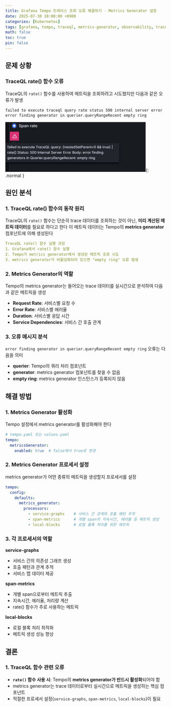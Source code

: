 ```yaml
---
title: Grafana Tempo 트레이스 조회 오류 해결하기 - Metrics Generator 설정
date: 2025-07-30 10:00:00 +0900
categories: [Kubernetes]
tags: [grafana, tempo, traceql, metrics-generator, observability, trace]
math: false
toc: true
pin: false
---
```


## 문제 상황

### TraceQL rate() 함수 오류

TraceQL의 `rate()` 함수를 사용하여 메트릭을 조회하려고 시도했지만 다음과 같은 오류가 발생

```
failed to execute traceql query rate status 500 internal server error error finding generator in querier.queryRangeRecent empty ring
```
![TraceQL Rate 함수 오류](/assets/img/for_post/2025-07-30-traceql-error.png){: .normal }<br>

## 원인 분석

### 1. TraceQL rate() 함수의 동작 원리

TraceQL의 `rate()` 함수는 단순히 trace 데이터를 조회하는 것이 아닌, **미리 계산된 메트릭 데이터**를 필요로 하다고 한다 
이 메트릭 데이터는 Tempo의 **metrics generator** 컴포넌트에 의해 생성된다

```yaml
TraceQL rate() 함수 실행 과정
1. Grafana에서 rate() 함수 실행
2. Tempo가 metrics generator에서 생성된 메트릭 조회 시도
3. metrics generator가 비활성화되어 있으면 "empty ring" 오류 발생
```

### 2. Metrics Generator의 역할

Tempo의 metrics generator는 들어오는 trace 데이터를 실시간으로 분석하여 다음과 같은 메트릭을 생성

- **Request Rate**: 서비스별 요청 수
- **Error Rate**: 서비스별 에러율
- **Duration**: 서비스별 응답 시간
- **Service Dependencies**: 서비스 간 호출 관계

### 3. 오류 메시지 분석

`error finding generator in querier.queryRangeRecent empty ring` 오류는 다음을 의미

- **querier**: Tempo의 쿼리 처리 컴포넌트
- **generator**: metrics generator 컴포넌트를 찾을 수 없음
- **empty ring**: metrics generator 인스턴스가 등록되지 않음

## 해결 방법

### 1. Metrics Generator 활성화

Tempo 설정에서 metrics generator를 활성화해야 한다

```yaml
# tempo.yaml 또는 values.yaml
tempo:
  metricsGenerator:
    enabled: true  # false에서 true로 변경
```

### 2. Metrics Generator 프로세서 설정

metrics generator가 어떤 종류의 메트릭을 생성할지 프로세서를 설정

```yaml
tempo:
  config:
    defaults:
      metrics_generator:
        processors:
          - service-graphs    # 서비스 간 관계와 호출 패턴 추적
          - span-metrics      # 개별 span의 지속시간, 에러율 등 메트릭 생성
          - local-blocks      # 로컬 블록 처리를 위한 메트릭
```

### 3. 각 프로세서의 역할

**service-graphs**
- 서비스 간의 의존성 그래프 생성
- 호출 패턴과 관계 추적
- 서비스 맵 데이터 제공

**span-metrics**
- 개별 span으로부터 메트릭 추출
- 지속시간, 에러율, 처리량 계산
- rate() 함수가 주로 사용하는 메트릭

**local-blocks**
- 로컬 블록 처리 최적화
- 메트릭 생성 성능 향상


## 결론

### 1. TraceQL 함수 관련 오류
- **`rate()` 함수 사용 시**: Tempo의 **metrics generator가 반드시 활성화**되어야 함
- metrics generator는 trace 데이터로부터 실시간으로 메트릭을 생성하는 핵심 컴포넌트
- 적절한 프로세서 설정(`service-graphs`, `span-metrics`, `local-blocks`)이 필요

